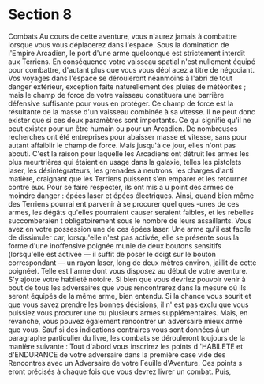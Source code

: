# Section 8

Combats
Au cours de cette aventure, vous n'aurez jamais à combattre
lorsque  vous vous déplacerez dans l'espace. Sous la domination
de l'Empire Arcadien, le port d'une arme quelconque est
strictement interdit aux Terriens. En conséquence votre vaisseau
spatial n'est nullement équipé pour combattre, d'autant plus que
vous vous dépl acez à titre de négociant. Vos voyages dans
l'espace se dérouleront néanmoins à l'abri de tout danger
extérieur, exception faite naturellement des pluies de météorites
; mais le champ de force de votre vaisseau constituera une
barrière défensive suffisante  pour vous en protéger. Ce champ de
force est la résultante de la masse d'un vaisseau combinée à sa
vitesse. Il ne peut donc exister que si ces deux paramètres sont
importants. Ce qui signifie qu'il ne peut exister pour un être
humain ou pour un Arcadien. De nombreuses recherches ont été
entreprises pour abaisser masse et vitesse, sans pour autant
affaiblir le champ de force. Mais jusqu'à ce jour, elles n'ont pas
abouti. C'est la raison pour laquelle les Arcadiens ont détruit les
armes les plus meurtrières qui étaient en usage dans la galaxie,
telles les pistolets laser, les désintégrateurs, les grenades  à
neutrons, les charges d'anti matière, craignant que les Terriens
puissent s'en emparer et les retourner contre eux. Pour se faire
respecter, ils ont mis a u point des armes de moindre danger :
épées laser et épées électriques. Ainsi, quand bien même des
Terriens pourrai ent parvenir à se procurer quel ques -unes de ces
armes, les dégâts qu'elles pourraient causer seraient faibles, et
les rebelles succomberaien t obligatoirement sous le nombre de
leurs assaillants. Vous avez en votre possession une de ces épées
laser. Une arme qu'il est facile de dissimuler car, lorsqu'elle n'est
pas activée, elle se présente sous la forme d'une inoffensive
poignée munie de deux boutons sensitifs (lorsqu'elle est activée
— il suffit de poser le doigt sur le bouton correspondant — un
rayon laser, long de deux mètres environ, jaillit de cette poignée).
Telle est l'arme dont vous disposez au début de votre aventure.
S'y ajoute votre habileté notoire. Si bien que vous devriez pouvoir
venir à bout de tous les adversaires que vous rencontrerez dans
la mesure où ils seront équipés de la même arme, bien entendu.
Si la chance vous sourit et que vous savez prendre les bonnes
décisions, il n' est pas exclu que vous puissiez vous procurer une
ou plusieurs armes supplémentaires. Mais, en revanche, vous
pouvez également rencontrer un adversaire mieux armé que
vous. Sauf si des indications contraires vous sont données à un
paragraphe particulier du  livre, les combats se dérouleront
toujours de la manière suivante : Tout d'abord vous inscrirez les
points d 'HABlLETE et d'ENDURANCE  de votre adversaire
dans la première case vide des Rencontres avec un Adversaire de
votre  Feuille d'Aventure.  Ces points s eront précisés à chaque
fois que vous devrez livrer un combat. Puis,